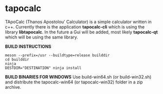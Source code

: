 # tapocalc
TApoCalc (Thanos Apostolou' Calculator) is a simple calculator written in c++. Currently there is the application **tapocalc-cli** which is using the library **libtapocalc**. In the future a Gui will be added, most likely **tapocalc-qt** which will be using the same library.

**BUILD INSTRUCTIONS**
```
meson --prefix=/usr --buildtype=release builddir
cd builddir
ninja
DESTDIR="DESTINATION" ninja install
```
**BUILD BINARIES FOR WINDOWS**
Use build-win64.sh (or build-win32.sh) and distribute the tapocalc-win64 (or tapocalc-win32) folder in a zip archive.
